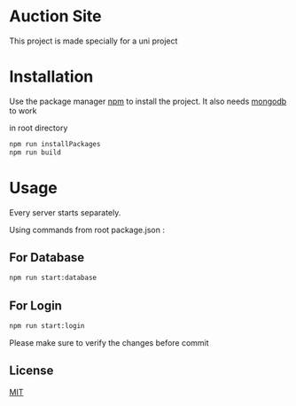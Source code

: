 # Auction Site

This project is made specially for a uni project

# Installation

Use the package manager [npm](https://nodejs.org/en/) to install the project.
It also needs [mongodb](https://www.mongodb.com/) to work

in root directory
```bash
npm run installPackages
npm run build
```


# Usage

Every server starts separately.

Using commands from root package.json :
## For Database
```bash
npm run start:database
```

## For Login
```bash
npm run start:login
```


Please make sure to verify the changes before commit
## License
[MIT](https://choosealicense.com/licenses/mit/)